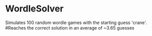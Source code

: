 # WordleSolver
Simulates 100 random wordle games with the starting guess 'crane'.
#Reaches the correct solution in an average of ~3.65 guesses
